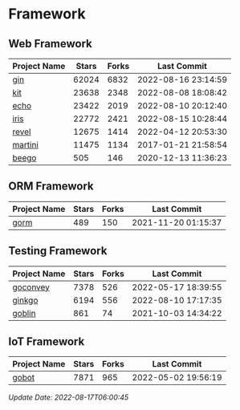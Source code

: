 # Framework

## Web Framework
| Project Name | Stars | Forks | Last Commit |
| ------------ | ----- | ----- | ----------- |
| [gin](https://github.com/gin-gonic/gin) | 62024 | 6832 | 2022-08-16 23:14:59 |
| [kit](https://github.com/go-kit/kit) | 23638 | 2348 | 2022-08-08 18:08:42 |
| [echo](https://github.com/labstack/echo) | 23422 | 2019 | 2022-08-10 20:12:40 |
| [iris](https://github.com/kataras/iris) | 22772 | 2421 | 2022-08-15 10:28:44 |
| [revel](https://github.com/revel/revel) | 12675 | 1414 | 2022-04-12 20:53:30 |
| [martini](https://github.com/go-martini/martini) | 11475 | 1134 | 2017-01-21 21:58:54 |
| [beego](https://github.com/astaxie/beego) | 505 | 146 | 2020-12-13 11:36:23 |

## ORM Framework
| Project Name | Stars | Forks | Last Commit |
| ------------ | ----- | ----- | ----------- |
| [gorm](https://github.com/jinzhu/gorm) | 489 | 150 | 2021-11-20 01:15:37 |

## Testing Framework
| Project Name | Stars | Forks | Last Commit |
| ------------ | ----- | ----- | ----------- |
| [goconvey](https://github.com/smartystreets/goconvey) | 7378 | 526 | 2022-05-17 18:39:55 |
| [ginkgo](https://github.com/onsi/ginkgo) | 6194 | 556 | 2022-08-10 17:17:35 |
| [goblin](https://github.com/franela/goblin) | 861 | 74 | 2021-10-03 14:34:22 |

## IoT Framework
| Project Name | Stars | Forks | Last Commit |
| ------------ | ----- | ----- | ----------- |
| [gobot](https://github.com/hybridgroup/gobot) | 7871 | 965 | 2022-05-02 19:56:19 |

*Update Date: 2022-08-17T06:00:45*